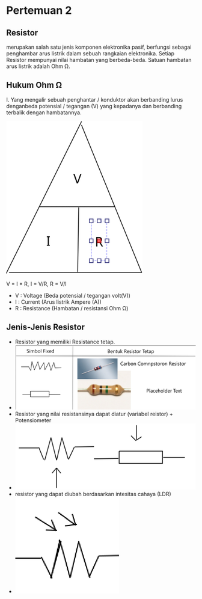 # Pertemuan 2

## Resistor

merupakan salah satu jenis komponen elektronika pasif, berfungsi sebagai penghambar arus listrik dalam sebuah rangkaian elektronika. Setiap Resistor mempunyai nilai hambatan yang berbeda-beda. Satuan hambatan arus listrik adalah Ohm Ω.

## Hukum Ohm Ω

I. Yang mengalir sebuah penghantar / konduktor akan berbanding lurus denganbeda potensial / tegangan (V) yang kepadanya dan berbanding terbalik dengan hambatannya.

![Ohm](img/Ohm.png)

V = I \* R, I = V/R, R = V/I

- V : Voltage (Beda potensial / tegangan volt(V))
- I : Current (Arus listrik Ampere (A))
- R : Resistance (Hambatan / resistansi Ohm Ω)

## Jenis-Jenis Resistor

- Resistor yang memiliki Resistance tetap.
- ![Jenis Resistor](img/Resistor.png)
- Resistor yang nilai resistansinya dapat diatur (variabel reistor) + Potensiometer
- ![Resistor Dapat diatur](img/ResistorDapatDiatur.png)
- resistor yang dapat diubah berdasarkan intesitas cahaya (LDR)
- ![Resistor Dapat diubah berdasarkan intesitas cahaya](img/ResistorIntesitasCahayua.png)
